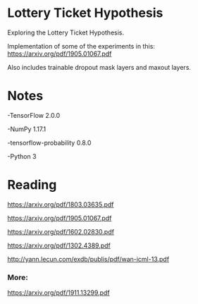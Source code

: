 # Lottery Ticket Hypothesis

Exploring the Lottery Ticket Hypothesis.

Implementation of some of the experiments in this: https://arxiv.org/pdf/1905.01067.pdf

Also includes trainable dropout mask layers and maxout layers.

# Notes

-TensorFlow 2.0.0

-NumPy 1.17.1

-tensorflow-probability 0.8.0

-Python 3


# Reading

https://arxiv.org/pdf/1803.03635.pdf

https://arxiv.org/pdf/1905.01067.pdf

https://arxiv.org/pdf/1602.02830.pdf

https://arxiv.org/pdf/1302.4389.pdf

http://yann.lecun.com/exdb/publis/pdf/wan-icml-13.pdf

### More:

https://arxiv.org/pdf/1911.13299.pdf
